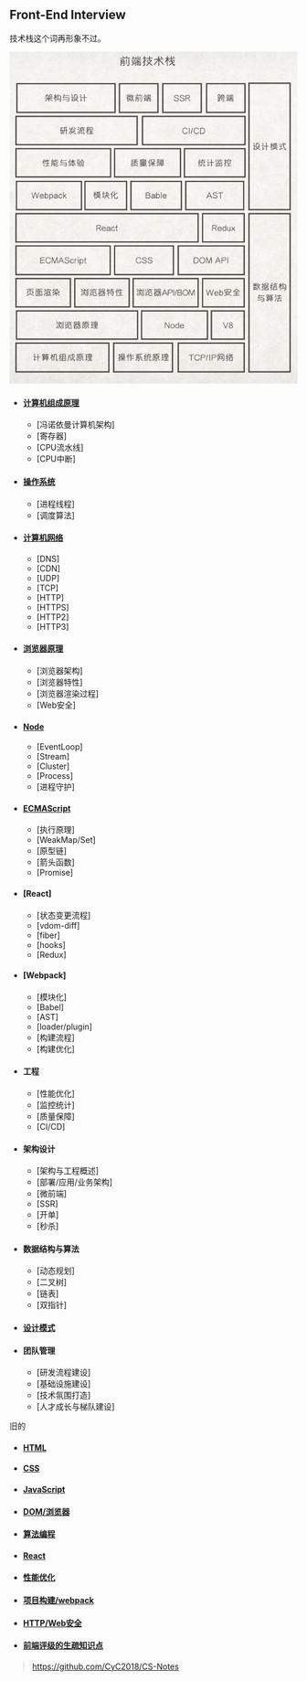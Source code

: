 ## Front-End Interview

技术栈这个词再形象不过。

![技术栈](stack.png)

- #### [计算机组成原理](./计算机组成原理)
    - [冯诺依曼计算机架构]
    - [寄存器]
    - [CPU流水线]
    - [CPU中断]
- #### [操作系统](./操作系统)
    - [进程线程]
    - [调度算法]
- #### [计算机网络](./计算机网络)
    - [DNS]
    - [CDN]
    - [UDP]
    - [TCP]
    - [HTTP]
    - [HTTPS]
    - [HTTP2]
    - [HTTP3]
- #### [浏览器原理](./浏览器原理)
    - [浏览器架构]
    - [浏览器特性]
    - [浏览器渲染过程]
    - [Web安全]
- #### [Node](./Node)
    - [EventLoop]
    - [Stream]
    - [Cluster]
    - [Process]
    - [进程守护]
- #### [ECMAScript](./ECMAScript)
    - [执行原理]
    - [WeakMap/Set]
    - [原型链]
    - [箭头函数]
    - [Promise]
- #### [React]
    - [状态变更流程]
    - [vdom-diff]
    - [fiber]
    - [hooks]
    - [Redux]
- #### [Webpack]
    - [模块化]
    - [Babel]
    - [AST]
    - [loader/plugin]
    - [构建流程]
    - [构建优化]
- #### 工程
    - [性能优化]
    - [监控统计]
    - [质量保障]
    - [CI/CD]
- #### 架构设计
    - [架构与工程概述]
    - [部署/应用/业务架构]
    - [微前端]
    - [SSR]
    - [开单]
    - [秒杀]
- #### 数据结构与算法
    - [动态规划]
    - [二叉树]
    - [链表]
    - [双指针]
- #### [设计模式](./设计模式)
- #### 团队管理
    - [研发流程建设]
    - [基础设施建设]
    - [技术氛围打造]
    - [人才成长与梯队建设]

旧的
- #### [HTML](./html)
- #### [CSS](./css)
- #### [JavaScript](./javascript)
- #### [DOM/浏览器](./dom) 
- #### [算法编程](./algorithm)
- #### [React](./react)
- #### [性能优化](./performance)
- #### [项目构建/webpack](./webpack)
- #### [HTTP/Web安全](./http)
- #### [前端评级的生疏知识点](./fe)


> https://github.com/CyC2018/CS-Notes

